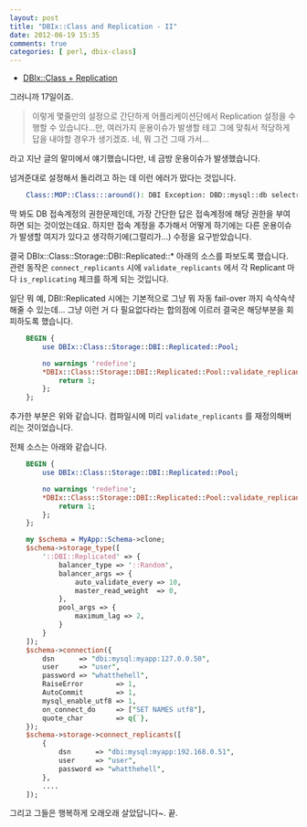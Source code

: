 ```yaml
---
layout: post
title: "DBIx::Class and Replication - II"
date: 2012-06-19 15:35
comments: true
categories: [ perl, dbix-class]
---
```


- [DBIx::Class + Replication](http://jeen.github.com/blog/2012/06/17/dbix-class-and-replication/)

그러니까 17일이죠.

> 이렇게 몇줄만의 설정으로 간단하게 어플리케이션단에서 Replication 설정을 수행할 수 있습니다…만, 여러가지 운용이슈가 발생할 테고 그에 맞춰서 적당하게 답을 내야할 경우가 생기겠죠. 네, 뭐 그건 그때 가서…

라고 지난 글의 말미에서 얘기했습니다만, 네 금방 운용이슈가 발생했습니다.

 넘겨준대로 설정해서 돌리려고 하는 데 이런 에러가 떴다는 것입니다.

``` bash
    Class::MOP::Class:::around(): DBI Exception: DBD::mysql::db selectrow_hashref failed: Access denied; you need the SUPER,REPLICATION CLIENT privilege for this operation [for Statement "show slave status"] at /home/*/perl5/perlbrew/perls/perl-5.14.2/lib/site_perl/5.14.2/i686-linux/Class/MOP/Method/Wrapped.pm line 162
```

 딱 봐도 DB 접속계정의 권한문제인데, 가장 간단한 답은 접속계정에 해당 권한을 부여하면 되는 것이었는데요.
 하지만 접속 계정을 추가해서 어떻게 하기에는 다른 운용이슈가 발생할 여지가 있다고 생각하기에(그럴리가...) 수정을 요구받았습니다. 

 결국 DBIx::Class::Storage::DBI::Replicated::* 아래의 소스를 파보도록 했습니다. 관련 동작은 `connect_replicants` 시에 `validate_replicants` 에서 각 Replicant 마다 `is_replicating` 체크를 하게 되는 것입니다.

 일단 뭐 예, DBI::Replicated 시에는 기본적으로 그냥 뭐 자동 fail-over 까지 슥샥슥샥 해줄 수 있는데... 그냥 이런 거 다 필요없다라는 합의점에 이르러 결국은 해당부분을 회피하도록 했습니다.

``` perl
    BEGIN {
        use DBIx::Class::Storage::DBI::Replicated::Pool;

        no warnings 'redefine';
        *DBIx::Class::Storage::DBI::Replicated::Pool::validate_replicants = sub {
            return 1;
        };
    };
```

 추가한 부분은 위와 같습니다. 컴파일시에 미리 `validate_replicants` 를 재정의해버리는 것이었습니다.

 전체 소스는 아래와 같습니다.

``` perl
    BEGIN {
        use DBIx::Class::Storage::DBI::Replicated::Pool;

        no warnings 'redefine';
        *DBIx::Class::Storage::DBI::Replicated::Pool::validate_replicants = sub {
            return 1;
        };
    };

    my $schema = MyApp::Schema->clone;
    $schema->storage_type([
        '::DBI::Replicated' => {
            balancer_type => '::Random',
            balancer_args => {
                auto_validate_every => 10,
                master_read_weight  => 0,
            },
            pool_args => {
                maximum_lag => 2,
            }
        }
    ]);
    $schema->connection({
        dsn      => "dbi:mysql:myapp:127.0.0.50",
        user     => "user",
        password => "whatthehell",
        RaiseError        => 1,
        AutoCommit        => 1,
        mysql_enable_utf8 => 1,
        on_connect_do     => ["SET NAMES utf8"],
        quote_char        => q{`},
    });
    $schema->storage->connect_replicants([
        {
            dsn      => "dbi:mysql:myapp:192.168.0.51",
            user     => "user",
            password => "whatthehell",
        },
        ....
    ]);
```

 그리고 그들은 행복하게 오래오래 살았답니다~. 끝.